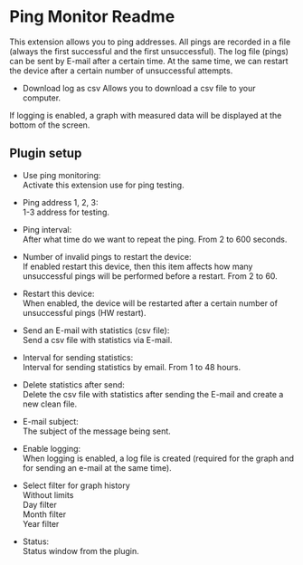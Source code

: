 Ping Monitor Readme
====

This extension allows you to ping addresses. All pings are recorded in a file (always the first successful and the first unsuccessful).
The log file (pings) can be sent by E-mail after a certain time. At the same time, we can restart the device after a certain number of unsuccessful attempts. 

* Download log as csv
  Allows you to download a csv file to your computer.

If logging is enabled, a graph with measured data will be displayed at the bottom of the screen.  

Plugin setup
-----------
* Use ping monitoring:    
  Activate this extension use for ping testing.  

* Ping address 1, 2, 3:  
  1-3 address for testing. 

* Ping interval:  
  After what time do we want to repeat the ping. From 2 to 600 seconds.

* Number of invalid pings to restart the device:  
  If enabled restart this device, then this item affects how many unsuccessful pings will be performed before a restart. From 2 to 60.  

* Restart this device:  
  When enabled, the device will be restarted after a certain number of unsuccessful pings (HW restart).

* Send an E-mail with statistics (csv file):  
  Send a csv file with statistics via E-mail.

* Interval for sending statistics:  
  Interval for sending statistics by email. From 1 to 48 hours.

* Delete statistics after send:  
  Delete the csv file with statistics after sending the E-mail and create a new clean file.

* E-mail subject:  
  The subject of the message being sent.

* Enable logging:  
  When logging is enabled, a log file is created (required for the graph and for sending an e-mail at the same time).  

* Select filter for graph history  
  Without limits  
  Day filter  
  Month filter  
  Year filter      

* Status:  
  Status window from the plugin.  
